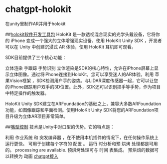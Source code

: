# chatgpt-holokit
在unity里制作AR并用于holokit


##[holokit软件开发工具包](https://github.com/holoi/holokit-unity-sdk)
HoloKit 是一款透视混合现实的光学头戴设备，它将你的 iPhone 变成一个强大的立体增强现实设备。使用 HoloKit Unity SDK ，开发者可以在 Unity 中创建沉浸式 AR 体验，使用 HoloKit 耳机即可观看。

SDK目前提供了三个核心功能：

立体渲染
手跟踪
手势识别
立体渲染是SDK的核心特性，允许在iPhone屏幕上显示立体图像。通过将iPhone连接到HoloKit，您可以享受迷人的AR体验。利用 苹果Vision框架 ，SDK检测用户手的姿势。与LiDAR深度传感器一起，它可以让您的iPhone跟踪用户双手的3D位置。此外，SDK还可以识别捏手等手势，作为项目中特定操作的触发器。

HoloKit Unity SDK建立在ARFoundation的基础之上，兼容大多数ARFoundation功能，如图像跟踪和平面检测。使用HoloKit Unity SDK将您的ARFoundation项目升级为立体AR项目非常简单。


##[嘴型控制](https://github.com/hecomi/uLipSync)
技术是Unity中对口型的优势。它的特点是：

利用 作业系统 和 突发编译器 ，在不使用本机插件的情况下，在任何操作系统上运行更快。
可用于创建每个字符的 配置 。
运行 时分析和预 烘烤 处理都是可用的。 processing are available.
预烘烤处理可与 时间 表集成。
预烘焙的数据可以转换为 动画
[chatgpt接入](https://github.com/zhangliwei7758/unity-AI-Chat-Toolkit)
